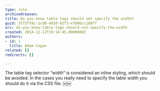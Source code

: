 ```yaml
---
type: rule
archivedreason: 
title: Do you know table tags should not specify the width?
guid: 3772ff8c-1cd8-4920-92f3-e7606cc180ff
uri: do-you-know-table-tags-should-not-specify-the-width
created: 2014-12-12T19:14:45.0000000Z
authors:
- id: 1
  title: Adam Cogan
related: []
redirects: []

---
```


The table tag selector “width” is considered an inline styling, which should be avoided. In the cases you really need to specify the table width you should do it via the CSS file. ￼￼

<!--endintro-->
